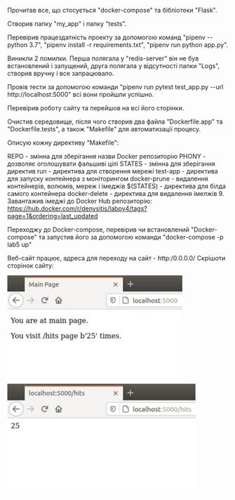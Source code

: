 Прочитав все, що стосується "docker-compose" та бібліотеки "Flask".

Створив папку "my_app" і папку "tests".

Перевірив працездатність проекту за допомогою команд "pipenv --python 3.7", "pipenv install -r requirements.txt", "pipenv run python app.py".

Виникли 2 помилки. Перша полягала у "redis-server" він не був встановлений і запущений, друга полягала у відсутності папки "Logs", створив вручну і все запрацювало.

Провів тести за допомогою команди "pipenv run pytest test_app.py --url http://localhost:5000" всі вони пройшли успішно.

Перевірив роботу сайту та перейшов на всі його сторінки.

Очистив середовище, після чого створив два файла "Dockerfile.app" та "Dockerfile.tests", а також "Makefile" для автоматизації процесу.

Описую кожну директиву "Makefile":

REPO - змінна для зберігання назви Docker репозиторію PHONY - дозволяє оголошувати фальшиві цілі STATES - змінна для зберігання директив run - директива для створення мережі test-app - директива для запуску контейнера з моніторингом docker-prune - видалення контейнерів, волюмів, мереж i імеджів $(STATES) - директива для білда самого контейнера docker-delete - директива для видалення імелжів 9. Завантажив імеджі до Docker Hub репозиторію: https://hub.docker.com/r/denysitis/labpy4/tags?page=1&ordering=last_updated

Переходжу до Docker-compose, перевірив чи встановлений "Docker-compose" та запустив його за допомогою команди "docker-compose -p lab5 up"

Веб-сайт працює, адреса для переходу на сайт - http:/0.0.0.0/ Скрішоти сторінок сайту:

![Image alt](https://github.com/Legarda/Labs/raw/main/Lab-5/screenshot_1.jpg)
![Image alt](https://github.com/Legarda/Labs/raw/main/Lab-5/screenshot_2.jpg)
